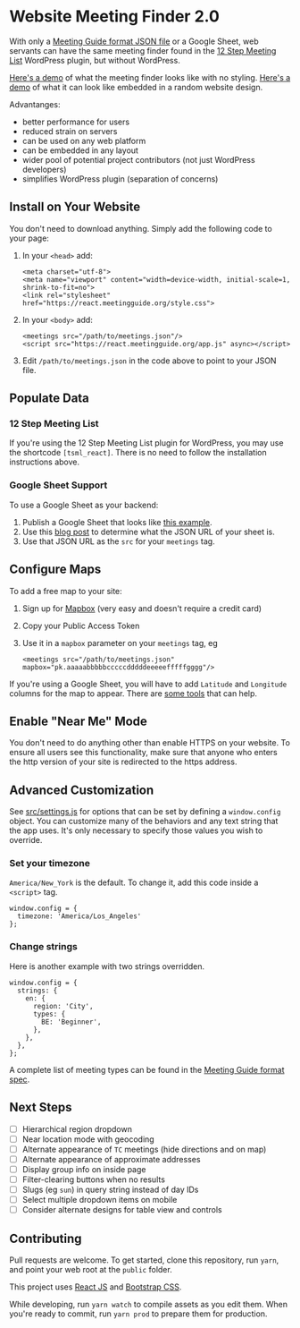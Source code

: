 # Website Meeting Finder 2.0

With only a [Meeting Guide format JSON file](https://github.com/code4recovery/spec) or a Google Sheet, web servants can have the same meeting finder found in the [12 Step Meeting List](https://github.com/code4recovery/12-step-meeting-list) WordPress plugin, but without WordPress.

[Here's a demo](https://react.meetingguide.org/) of what the meeting finder looks like with no styling. [Here's a demo](https://react.meetingguide.org/demo.html) of what it can look like embedded in a random website design.

Advantanges:

- better performance for users
- reduced strain on servers
- can be used on any web platform
- can be embedded in any layout
- wider pool of potential project contributors (not just WordPress developers)
- simplifies WordPress plugin (separation of concerns)

## Install on Your Website

You don't need to download anything. Simply add the following code to your page:

1.  In your `<head>` add:

        <meta charset="utf-8">
        <meta name="viewport" content="width=device-width, initial-scale=1, shrink-to-fit=no">
        <link rel="stylesheet" href="https://react.meetingguide.org/style.css">

1.  In your `<body>` add:

        <meetings src="/path/to/meetings.json"/>
        <script src="https://react.meetingguide.org/app.js" async></script>

1.  Edit `/path/to/meetings.json` in the code above to point to your JSON file.

## Populate Data

### 12 Step Meeting List

If you're using the 12 Step Meeting List plugin for WordPress, you may use the shortcode `[tsml_react]`. There is no need to follow the installation instructions above.

### Google Sheet Support

To use a Google Sheet as your backend:

1. Publish a Google Sheet that looks like [this example](https://docs.google.com/spreadsheets/d/e/2PACX-1vQJ5OsDCKSDEvWvqM_Z6tmXe4N-VYEnEAfvU5PX5QXZjHVbnrX-aeiyhWnZp0wpWtOmWjO4L5GJtfFu/pubhtml).
1. Use this [blog post](https://coderwall.com/p/duapqq/use-a-google-spreadsheet-as-your-json-backend) to determine what the JSON URL of your sheet is.
1. Use that JSON URL as the `src` for your `meetings` tag.

## Configure Maps

To add a free map to your site:

1.  Sign up for [Mapbox](https://mapbox.com) (very easy and doesn't require a credit card)
1.  Copy your Public Access Token
1.  Use it in a `mapbox` parameter on your `meetings` tag, eg

        <meetings src="/path/to/meetings.json" mapbox="pk.aaaaabbbbbcccccdddddeeeeefffffgggg"/>

If you're using a Google Sheet, you will have to add `Latitude` and `Longitude` columns for the map to appear. There are [some tools](https://www.google.com/search?q=google+sheet+geocode) that can help.

## Enable "Near Me" Mode

You don't need to do anything other than enable HTTPS on your website. To ensure all users see this functionality, make sure that anyone who enters the http version of your site is redirected to the https address.

## Advanced Customization

See [src/settings.js](settings.js) for options that can be set by defining a `window.config` object. You can customize many of the behaviors and any text string that the app uses. It's only necessary to specify those values you wish to override.

### Set your timezone

`America/New_York` is the default. To change it, add this code inside a `<script>` tag.

    window.config = {
      timezone: 'America/Los_Angeles'
    };

### Change strings

Here is another example with two strings overridden.

    window.config = {
      strings: {
        en: {
          region: 'City',
          types: {
            BE: 'Beginner',
          },
        },
      },
    };

A complete list of meeting types can be found in the [Meeting Guide format spec](https://github.com/code4recovery/spec).

## Next Steps

- [ ] Hierarchical region dropdown
- [ ] Near location mode with geocoding
- [ ] Alternate appearance of `TC` meetings (hide directions and on map)
- [ ] Alternate appearance of approximate addresses
- [ ] Display group info on inside page
- [ ] Filter-clearing buttons when no results
- [ ] Slugs (eg `sun`) in query string instead of day IDs
- [ ] Select multiple dropdown items on mobile
- [ ] Consider alternate designs for table view and controls

## Contributing

Pull requests are welcome. To get started, clone this repository, run `yarn`, and point your web root at the `public` folder.

This project uses [React JS](https://reactjs.org/) and [Bootstrap CSS](http://getbootstrap.com/).

While developing, run `yarn watch` to compile assets as you edit them. When you're ready to commit, run `yarn prod` to prepare them for production.
